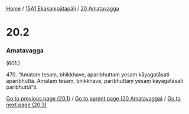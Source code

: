 
[Home](/) / [15A1 Ekakanipātapāḷi](/tipitaka/15A1.md) / [20 Amatavagga](/tipitaka/15A1/20.md)

# 20.2

### Amatavagga

(601.)

470\. “Amataṃ tesaṃ, bhikkhave, aparibhuttaṃ yesaṃ kāyagatāsati aparibhuttā. Amataṃ tesaṃ, bhikkhave, paribhuttaṃ yesaṃ kāyagatāsati paribhuttā”ti.

[Go to previous page (20.1)](/tipitaka/15A1/20/20.1.md) / [Go to parent page (20 Amatavagga)](/tipitaka/15A1/20.md) / [Go to next page (20.3)](/tipitaka/15A1/20/20.3.md)


